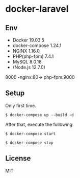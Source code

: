 # docker-laravel

## Env

- Docker 19.03.5
- docker-compose 1.24.1
- NGINX 1.16.0
- PHP(php-fpm) 7.4.1
- MySQL 8.0.18
- (Node.js 12.7.0)

8000 -nginx:80-> php-fpm:9000

## Setup

Only first time.

```
$ docker-compose up --build -d
```

After that, execute the following.

```
$ docker-compose start

$ docker-compose stop
```

## License

MIT
